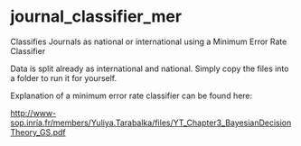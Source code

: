 # journal_classifier_mer
Classifies Journals as national or international using a Minimum Error Rate Classifier

Data is split already as international and national.
Simply copy the files into a folder to run it for yourself. 

Explanation of a minimum error rate classifier can be found here:

http://www-sop.inria.fr/members/Yuliya.Tarabalka/files/YT_Chapter3_BayesianDecisionTheory_GS.pdf
